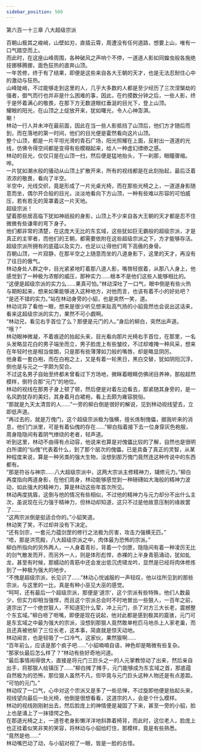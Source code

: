 ```yaml
---
sidebar_position: 560
---
```

 第六百一十三章 八大超级宗派


百朝山极其之峻峭，山壁如刃，直插云霄，周遭没有任何道路，想要上山，唯有一口气踏空而上。  
而此时，在这座山峰周围，各种破风之声响个不停，一道道人影如同蝗虫般各施绝技挪移腾挪，面色狂热的直奔山顶。  
一年苦修，终于有了结果，即便是这些来自各大王朝的天才，也是无法忍耐住心中的激动与狂热。  
山峰陡峭，不过能够走到这里的人，几乎大多数的人都是至少经历了三次涅槃劫的强者，御气而行也并非是什么困难的事，因此，在约摸数分钟之后，一些人影，终于是怀着满心的敬畏，在那下方无数道眼红垂涎的目光下，登上山顶。  
耀眼的阳光，在山顶之上绽放开来，犹如曙光，令人心神澎湃。  
唰！  
林动一行人并未冲在最前面，因此在当一些人影抵挡了山顶后，他们方才随后而到，而在落地的第一时间，他们的目光便是霍然看向这片山顶。  
整个山顶，都是一片平坦光滑的青石广场，阳光照耀在上面，反射出一道道的光线，仿佛令得空间都是变得有些模糊起来，给人一种虚幻缥缈之感。  
林动的目光，仅仅只是在山顶一扫，然后便是猛地抬头，下一刹那，眼瞳骤缩。  
哗。  
一片犹如潮水般的骚动从山顶上扩散开来，所有的视线都是在此刻抬起，最后泛着浓浓的敬畏，看向了半空。  
半空中，光线交织，竟是形成了一片光桌光椅，而在那些光椅之上，一道道身影随意而坐，偶尔开合般的目光，淡淡地看向下方山顶，一种有些难以形容的可怕威压，若有若无的笼罩着这一片天地。  
超级宗派！  
望着那些居高临下犹如神祇般的身影，山顶上不少来自各大王朝的天才都是忍不住微微有些谦卑的弯下身子。  
他们都非常的清楚，在这庞大无比的东玄域，这些犹如巨无霸般的超级宗派，才是真正的主宰者，而他们的王朝，都需要依附在这些超级宗派之下，方才能够存活。  
超级宗派所拥有的底蕴以及实力，也足以让得他们弯下高傲的身骨。  
百朝山顶，一片寂静，在那半空之上随意而坐的八道身影下，这里的天才，再没有了往日的傲气。  
林动身处人群之中，目光紧紧地盯着那八道人影，嘴唇轻抿着，从那八人身上，他感觉到了一种极为浓郁的威压，那种实力……根本不是他们这些人能够相比的。  
“这便是超级宗派的实力么……果真可怕。”林动深吐了一口气，眼中倒是有些火热与期盼起来，想来如果能够进入这种地方，对他而言，也该有着不小的好处吧？  
“是还不错的实力。”站在林动身旁的小貂，也是突然一笑，道。  
林动诧异了看他一眼，想来是很少听见想来趾高气扬的小貂竟然也会说出这话来，看来这超级宗派的实力，果然不可小觑啊。  
“林动兄，看见右手首位了么？那便是元门的人。”身后的柳白，突然出声道。  
“哦？”  
林动眼神微凝，不着痕迹的抬起头来，目光看向那片光椅右手首位，在那里，一名头发略显花白的男子端坐而立，男子脸庞上有些皱纹，不过却难掩一种风采，想来在年轻时也是相当俊朗，只是那有些薄薄如刀般的嘴唇，却是略显阴厉。  
他身着一套白袍，而在白袍之上，又是有着一轮黑日，黑白交替，犹如阴阳沉浮，倒也是与元之一字颇为契合。  
不过这名男子自始至终都未曾看过下方场地，微眯着眼睛仿佛闭目养神，那般超然模样，倒符合那“元门”的地位。  
林动的视线在那男子身上顿了顿，然后便是对着左边看去，那紧随其身旁的，是一名风韵犹存的美妇，其身着月白裙袍，看上去颇为雍容脱俗。  
“那就是九天太清宫的人……”一旁的柳白倒是很好的解说，见到林动视线望去，立即低声道。  
“再过去的，就是万傀门，这个超级宗派极为强横，擅长炼制傀儡，据我听来的消息，他们门派里，可是有着仙傀的存在……”柳白指着接下去一位身穿灰色袍服，周身隐隐间有着阴气缭绕的老者，轻声道。  
听到这里，林动不由得有点动容，他说来也算是对傀儡比较的了解，自然也是很明白所谓的“仙傀”代表着什么，到了那个层次的傀儡，已是具备了真正的灵智，从某种程度来说，算是一种另类的强大生物，没想到那万傀门竟然连这种传说中的东西都有。  
“那是符谷与神宗……八大超级宗派中，这两大宗派主修精神力，辅修元力。”柳白再度指向两道身影，在他们周身，林动能够感觉到一种磅礴如大海般的精神力波动，如此强大的精神力，算是林动这些年首次所见。  
林动再度挑眉，这倒与他的情况有些相似，不过他的精神力与元力却分不出什么主次，虽说现在元力强于精神力，但林动却知道，这只不过是他故意压制的缘故罢了……  
“这两宗派倒是挺适合你的。”小貂笑道。  
林动笑了笑，不过却并没有下决定。  
“还有剑宗，一套元力蕴剑罡的修行之法极为厉害，攻击力强横无匹。”  
“唔，那是洪荒殿，八大超级宗派之中，肉体最为恐怖的宗派。”  
柳白所指向的另外两人，一人身着青衫，背着一个剑匣，隐隐间有着一种凌厉无比的剑气散发而开，而另外一人，则是体形彪悍，赤裸的上半身青筋涌动，犹如虬龙，甚至有时候，那蠕动的青筋中还会发出低沉虎啸龙吟，显然是已经将肉体修炼到了一种极为强大的地步。  
“不愧是超级宗派，长见识了……”林动心悦诚服的一声轻叹，他以往所见到的那些宗派，与这里的一比，真是有种小巫见大巫的感觉。  
“呵呵，还有最后一个超级宗派，那便是‘道宗’，这个宗派有些特殊，他们人数最少，但实力却相当强悍，而且这个宗派总会时不时地冒出一些狠人，一百年之前，道宗出了一个绝世狠人，不知道犯什么荤，冲上元门，杀了对方三大长老，震撼整个东玄域。”柳白咂了咂嘴，即便是现在说起，他对此都是感到极其的震骇，元门可是东玄域之中最为强大的宗派，没想到那狠人竟然敢单枪匹马地杀上人家老巢，而且还真被他斩了三位长老，这本事，简直就是惊天动地。  
林动闻言，也是轻吸了一口冷气，这家伙，果然狠啊……  
“百年前么，应该是那个疯子吧……”小貂喃喃自语，神色却是略微有些复杂。  
“那家伙最后怎么样了？”林动有些好奇地问道。  
“最后事情闹得很大，直接是将元门三巨头之一的人元掌教惊动了出来，然后亲自出手，将那狠人给镇压了……”柳白摊了摊手，元门能够成为东玄域之首，那底蕴自然极为的恐怖，那位狠人虽然不凡，但毕竟与元门巨头这种人物还是有点差距。  
“可怕的元门。”  
林动叹了一口气，心中对这个宗派又是多了一些忌惮，不过旋即他便是抬起头来，视线望向最后一处光椅，他倒是很想看看，这道宗的人，会是个什么模样。  
林动的视线刚刚射出去，然后脸庞上的神情便是凝固了下来，甚至一旁的小貂，脸上也是涌上了一抹错愕之色。  
在那道光椅之上，一道苍老身影懒洋洋地斜靠着椅背，而此时，这位老人，脸庞上也正挂着似笑非笑的笑容，将林动与小貂给盯住，那模样，竟是有些熟悉。  
“竟然是他……”  
林动嘴巴动了动，与小貂对视了一眼，皆是一脸的古怪。  
  
  
